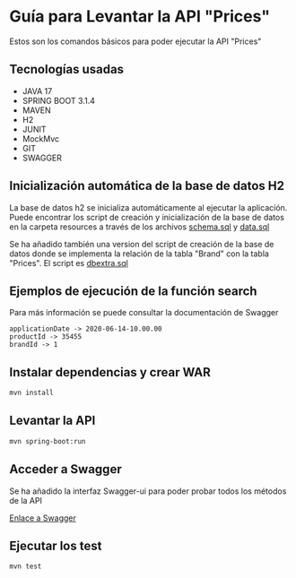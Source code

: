 # Guía para Levantar la API "Prices"

Estos son los comandos básicos para poder ejecutar la API "Prices"

## Tecnologías usadas

- JAVA 17
- SPRING BOOT 3.1.4
- MAVEN
- H2
- JUNIT
- MockMvc
- GIT
- SWAGGER

## Inicialización automática de la base de datos H2

La base de datos h2 se inicializa automáticamente al ejecutar la aplicación. Puede encontrar los script de creación y inicialización de la base de datos en la carpeta resources a través de los archivos [schema.sql](/src/main/resources/schema.sql) y [data.sql](/src/main/resources/data.sql)

Se ha añadido también una version del script de creación de la base de datos donde se implementa la relación de la tabla "Brand" con la tabla "Prices". El script es [dbextra.sql](dbextra.sql)

## Ejemplos de ejecución de la función search

Para más información se puede consultar la documentación de Swagger

```
applicationDate -> 2020-06-14-10.00.00
productId -> 35455
brandId -> 1
```

## Instalar dependencias y crear WAR

```bash
mvn install
```

## Levantar la API

```bash
mvn spring-boot:run
```

## Acceder a Swagger

Se ha añadido la interfaz Swagger-ui para poder probar todos los métodos de la API

[Enlace a Swagger](http://localhost:8080/swagger-ui/index.html#)


## Ejecutar los test

```bash
mvn test
```

